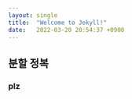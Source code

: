 ```yaml
---
layout: single
title:  "Welcome to Jekyll!"
date:   2022-03-20 20:54:37 +0900
---
```

 
## 분할 정복
### plz